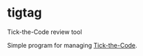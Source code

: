 # tigtag
Tick-the-Code review tool

Simple program for managing [Tick-the-Code](http://www.tick-the-code.com/fi/index.php).
